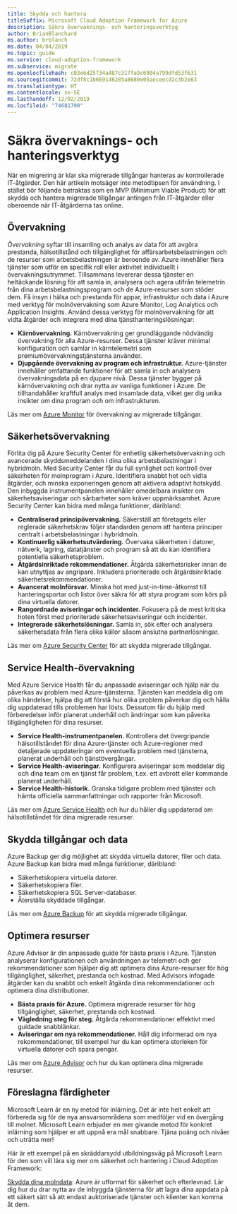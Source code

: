 ```yaml
---
title: Skydda och hantera
titleSuffix: Microsoft Cloud Adoption Framework for Azure
description: Säkra övervaknings- och hanteringsverktyg
author: BrianBlanchard
ms.author: brblanch
ms.date: 04/04/2019
ms.topic: guide
ms.service: cloud-adoption-framework
ms.subservice: migrate
ms.openlocfilehash: c03e6d25734a487c317fa9c6904a799dfd53f631
ms.sourcegitcommit: 72df8c1b669146285a8680e05aeceecd2c3b2e83
ms.translationtype: HT
ms.contentlocale: sv-SE
ms.lasthandoff: 12/02/2019
ms.locfileid: "74681790"
---
```

# <a name="secure-monitoring-and-management-tools"></a>Säkra övervaknings- och hanteringsverktyg

När en migrering är klar ska migrerade tillgångar hanteras av kontrollerade IT-åtgärder. Den här artikeln motsäger inte metodtipsen för användning. I stället bör följande betraktas som en MVP (Minimum Viable Product) för att skydda och hantera migrerade tillgångar antingen från IT-åtgärder eller oberoende när IT-åtgärderna tas online.

## <a name="monitoring"></a>Övervakning

*Övervakning* syftar till insamling och analys av data för att avgöra prestanda, hälsotillstånd och tillgänglighet för affärsarbetsbelastningen och de resurser som arbetsbelastningen är beroende av. Azure innehåller flera tjänster som utför en specifik roll eller aktivitet individuellt i övervakningsutrymmet. Tillsammans levererar dessa tjänster en heltäckande lösning för att samla in, analysera och agera utifrån telemetrin från dina arbetsbelastningsprogram och de Azure-resurser som stöder dem. Få insyn i hälsa och prestanda för appar, infrastruktur och data i Azure med verktyg för molnövervakning som Azure Monitor, Log Analytics och Application Insights. Använd dessa verktyg för molnövervakning för att vidta åtgärder och integrera med dina tjänsthanteringslösningar:

- **Kärnövervakning.** Kärnövervakning ger grundläggande nödvändig övervakning för alla Azure-resurser. Dessa tjänster kräver minimal konfiguration och samlar in kärntelemetri som premiumövervakningstjänsterna använder.
- **Djupgående övervakning av program och infrastruktur.** Azure-tjänster innehåller omfattande funktioner för att samla in och analysera övervakningsdata på en djupare nivå. Dessa tjänster bygger på kärnövervakning och drar nytta av vanliga funktioner i Azure. De tillhandahåller kraftfull analys med insamlade data, vilket ger dig unika insikter om dina program och om infrastrukturen.

Läs mer om [Azure Monitor](https://docs.microsoft.com/azure/azure-monitor/overview) för övervakning av migrerade tillgångar.

## <a name="security-monitoring"></a>Säkerhetsövervakning

Förlita dig på Azure Security Center för enhetlig säkerhetsövervakning och avancerade skyddsmeddelanden i dina olika arbetsbelastningar i hybridmoln. Med Security Center får du full synlighet och kontroll över säkerheten för molnprogram i Azure. Identifiera snabbt hot och vidta åtgärder, och minska exponeringen genom att aktivera adaptivt hotskydd. Den inbyggda instrumentpanelen innehåller omedelbara insikter om säkerhetsaviseringar och sårbarheter som kräver uppmärksamhet. Azure Security Center kan bidra med många funktioner, däribland:

- **Centraliserad principövervakning.** Säkerställ att företagets eller reglerade säkerhetskrav följer standarden genom att hantera principer centralt i arbetsbelastningar i hybridmoln.
- **Kontinuerlig säkerhetsutvärdering.** Övervaka säkerheten i datorer, nätverk, lagring, datatjänster och program så att du kan identifiera potentiella säkerhetsproblem.
- **Åtgärdsinriktade rekommendationer.** Åtgärda säkerhetsrisker innan de kan utnyttjas av angripare. Inkludera prioriterade och åtgärdsinriktade säkerhetsrekommendationer.
- **Avancerat molnförsvar.** Minska hot med just-in-time-åtkomst till hanteringsportar och listor över säkra för att styra program som körs på dina virtuella datorer.
- **Rangordnade aviseringar och incidenter.** Fokusera på de mest kritiska hoten först med prioriterade säkerhetsaviseringar och incidenter.
- **Integrerade säkerhetslösningar.** Samla in, sök efter och analysera säkerhetsdata från flera olika källor såsom anslutna partnerlösningar.

Läs mer om [Azure Security Center](https://docs.microsoft.com/azure/security-center) för att skydda migrerade tillgångar.

## <a name="service-health-monitoring"></a>Service Health-övervakning

Med Azure Service Health får du anpassade aviseringar och hjälp när du påverkas av problem med Azure-tjänsterna. Tjänsten kan meddela dig om olika händelser, hjälpa dig att förstå hur olika problem påverkar dig och hålla dig uppdaterad tills problemen har lösts. Dessutom får du hjälp med förberedelser inför planerat underhåll och ändringar som kan påverka tillgängligheten för dina resurser.

- **Service Health-instrumentpanelen.** Kontrollera det övergripande hälsotillståndet för dina Azure-tjänster och Azure-regioner med detaljerade uppdateringar om eventuella problem med tjänsterna, planerat underhåll och tjänstövergångar.
- **Service Health-aviseringar.** Konfigurera aviseringar som meddelar dig och dina team om en tjänst får problem, t.ex. ett avbrott eller kommande planerat underhåll.
- **Service Health-historik.** Granska tidigare problem med tjänster och hämta officiella sammanfattningar och rapporter från Microsoft.

Läs mer om [Azure Service Health](https://docs.microsoft.com/azure/service-health) och hur du håller dig uppdaterad om hälsotillståndet för dina migrerade resurser.

## <a name="protect-assets-and-data"></a>Skydda tillgångar och data

Azure Backup ger dig möjlighet att skydda virtuella datorer, filer och data. Azure Backup kan bidra med många funktioner, däribland:

- Säkerhetskopiera virtuella datorer.
- Säkerhetskopiera filer.
- Säkerhetskopiera SQL Server-databaser.
- Återställa skyddade tillgångar.

Läs mer om [Azure Backup](https://docs.microsoft.com/azure/backup) för att skydda migrerade tillgångar.

## <a name="optimize-resources"></a>Optimera resurser

Azure Advisor är din anpassade guide för bästa praxis i Azure. Tjänsten analyserar konfigurationen och användningen av telemetri och ger rekommendationer som hjälper dig att optimera dina Azure-resurser för hög tillgänglighet, säkerhet, prestanda och kostnad. Med Advisors infogade åtgärder kan du snabbt och enkelt åtgärda dina rekommendationer och optimera dina distributioner.

- **Bästa praxis för Azure.** Optimera migrerade resurser för hög tillgänglighet, säkerhet, prestanda och kostnad.
- **Vägledning steg för steg.** Åtgärda rekommendationer effektivt med guidade snabblänkar.
- **Aviseringar om nya rekommendationer.** Håll dig informerad om nya rekommendationer, till exempel hur du kan optimera storleken för virtuella datorer och spara pengar.

Läs mer om [Azure Advisor](https://docs.microsoft.com/azure/advisor/advisor-overview) och hur du kan optimera dina migrerade resurser.

## <a name="suggested-skills"></a>Föreslagna färdigheter

Microsoft Learn är en ny metod för inlärning. Det är inte helt enkelt att förbereda sig för de nya ansvarsområdena som medföljer vid en övergång till molnet. Microsoft Learn erbjuder en mer givande metod för konkret inlärning som hjälper er att uppnå era mål snabbare. Tjäna poäng och nivåer och uträtta mer!

Här är ett exempel på en skräddarsydd utbildningsväg på Microsoft Learn för den som vill lära sig mer om säkerhet och hantering i Cloud Adoption Framework: 

[Skydda dina molndata](https://docs.microsoft.com/learn/paths/secure-your-cloud-data/): Azure är utformat för säkerhet och efterlevnad. Lär dig hur du drar nytta av de inbyggda tjänsterna för att lagra dina appdata på ett säkert sätt så att endast auktoriserade tjänster och klienter kan komma åt dem.
